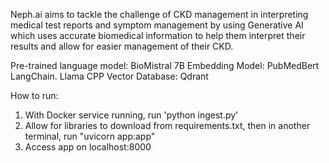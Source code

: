 Neph.ai aims to tackle the challenge of CKD management in interpreting medical test reports and symptom management by using Generative AI which uses accurate biomedical information to help them interpret their results and allow for easier management of their CKD. 

Pre-trained language model: BioMistral 7B
Embedding Model: PubMedBert
LangChain. Llama CPP
Vector Database: Qdrant

How to run:
1. With Docker service running, run 'python ingest.py'
2. Allow for libraries to download from requirements.txt, then in another terminal, run "uvicorn app:app"
3. Access app on localhost:8000 
